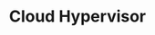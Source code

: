 ---
blog: https://cloudhypervisor.org/blog/
codehost: https://github.com/https://github.com/cloud-hypervisor/cloud-hypervisor
logohandle: cloudhypervisor
sort: cloudhypervisor
title: Cloud Hypervisor
website: https://www.cloudhypervisor.org/
---